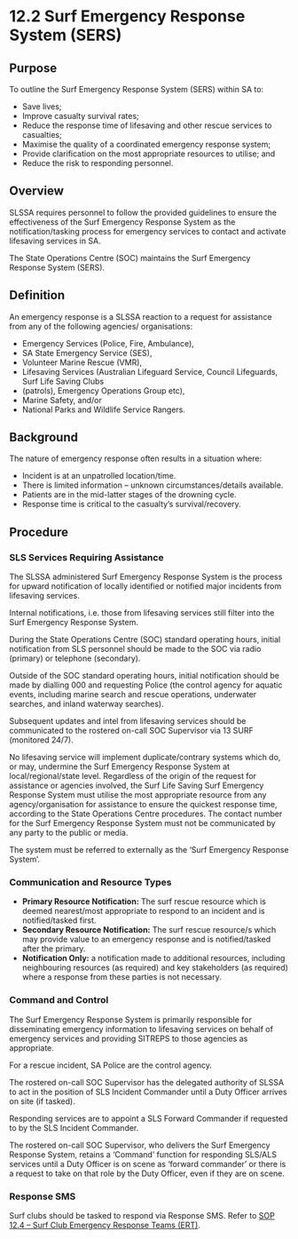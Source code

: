# 12.2 Surf Emergency Response System (SERS)

## Purpose

To outline the Surf Emergency Response System (SERS) within SA to:

- Save lives;
- Improve casualty survival rates;
- Reduce the response time of lifesaving and other rescue services to casualties;
- Maximise the quality of a coordinated emergency response system;
- Provide clarification on the most appropriate resources to utilise; and
- Reduce the risk to responding personnel.

## Overview

SLSSA requires personnel to follow the provided guidelines to ensure the effectiveness of the Surf Emergency Response System as the notification/tasking process for emergency services to contact and activate lifesaving services in SA.

The State Operations Centre (SOC) maintains the Surf Emergency Response System (SERS).

## Definition

An emergency response is a SLSSA reaction to a request for assistance from any of the following agencies/ organisations:

- Emergency Services (Police, Fire, Ambulance),
- SA State Emergency Service (SES),
- Volunteer Marine Rescue (VMR),
- Lifesaving Services (Australian Lifeguard Service, Council Lifeguards, Surf Life Saving Clubs
- (patrols), Emergency Operations Group etc),
- Marine Safety, and/or
- National Parks and Wildlife Service Rangers.

## Background

The nature of emergency response often results in a situation where:

- Incident is at an unpatrolled location/time.
- There is limited information – unknown circumstances/details available.
- Patients are in the mid-latter stages of the drowning cycle.
- Response time is critical to the casualty’s survival/recovery.

## Procedure

### SLS Services Requiring Assistance

The SLSSA administered Surf Emergency Response System is the process for upward notification of locally identified or notified major incidents from lifesaving services.

Internal notifications, i.e. those from lifesaving services still filter into the Surf Emergency Response System.

During the State Operations Centre (SOC) standard operating hours, initial notification from SLS personnel should be made to the SOC via radio (primary) or telephone (secondary).

Outside of the SOC standard operating hours, initial notification should be made by dialling 000 and requesting Police (the control agency for aquatic events, including marine search and rescue operations, underwater searches, and inland waterway searches).

Subsequent updates and intel from lifesaving services should be communicated to the rostered on-call SOC Supervisor via 13 SURF (monitored 24/7).

No lifesaving service will implement duplicate/contrary systems which do, or may, undermine the Surf Emergency Response System at local/regional/state level. Regardless of the origin of the request for assistance or agencies involved, the Surf Life Saving Surf Emergency Response System must utilise the most appropriate resource from any agency/organisation for assistance to ensure the quickest response time, according to the State Operations Centre procedures. The contact number for the Surf Emergency Response System must not be communicated by any party to the public or media.

The system must be referred to externally as the ‘Surf Emergency Response System’.

### Communication and Resource Types

- **Primary Resource Notification:** The surf rescue resource which is deemed nearest/most appropriate to respond to an incident and is notified/tasked first.
- **Secondary Resource Notification:** The surf rescue resource/s which may provide value to an emergency response and is notified/tasked after the primary.
- **Notification Only:** a notification made to additional resources, including neighbouring resources (as required) and key stakeholders (as required) where a response from these parties is not necessary.

### Command and Control

The Surf Emergency Response System is primarily responsible for disseminating emergency information to lifesaving services on behalf of emergency services and providing SITREPS to those agencies as appropriate.

For a rescue incident, SA Police are the control agency.

The rostered on-call SOC Supervisor has the delegated authority of SLSSA to act in the position of SLS Incident Commander until a Duty Officer arrives on site (if tasked).

Responding services are to appoint a SLS Forward Commander if requested to by the SLS Incident Commander.

The rostered on-call SOC Supervisor, who delivers the Surf Emergency Response System, retains a ‘Command’ function for responding SLS/ALS services until a Duty Officer is on scene as ‘forward commander’ or there is a request to take on that role by the Duty Officer, even if they are on scene.

### Response SMS

Surf clubs should be tasked to respond via Response SMS. Refer to [SOP 12.4 – Surf Club Emergency Response Teams (ERT)](#_12.2_Surf_Emergency).